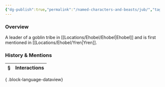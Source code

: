 ```yaml
---
{"dg-publish":true,"permalink":"/named-characters-and-beasts/jub/","tags":["NPC"],"updated":"2025-05-30T12:09:59.265+01:00"}
---
```



### Overview
A leader of a goblin tribe in [[Locations/Ehobel/Ehobel\|Ehobel]] and is first mentioned in [[Locations/Ehobel/Yren\|Yren]].

### History & Mentions
| § | Interactions |
| - | ------------ |

{ .block-language-dataview}